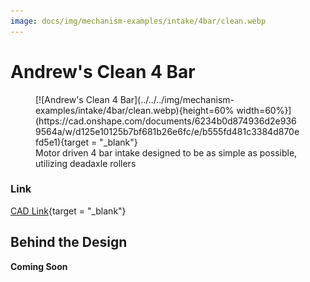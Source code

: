 ```yaml
---
image: docs/img/mechanism-examples/intake/4bar/clean.webp
---
```


# Andrew's Clean 4 Bar

<figure markdown="span">
[![Andrew's Clean 4 Bar](../../../img/mechanism-examples/intake/4bar/clean.webp){height=60% width=60%}](https://cad.onshape.com/documents/6234b0d874936d2e9369564a/w/d125e10125b7bf681b26e6fc/e/b555fd481c3384d870efd5e1){target = "_blank"}
<figcaption>Motor driven 4 bar intake designed to be as simple as possible, utilizing deadaxle rollers</figcaption>
</figure>

### Link

[CAD Link](https://cad.onshape.com/documents/6234b0d874936d2e9369564a/w/d125e10125b7bf681b26e6fc/e/b555fd481c3384d870efd5e1){target = "_blank"}

## Behind the Design

**Coming Soon**


<br>